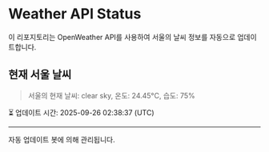 
# Weather API Status

이 리포지토리는 OpenWeather API를 사용하여 서울의 날씨 정보를 자동으로 업데이트합니다.

## 현재 서울 날씨
> 서울의 현재 날씨: clear sky, 온도: 24.45°C, 습도: 75%

⏳ 업데이트 시간: 2025-09-26 02:38:37 (UTC)

---
자동 업데이트 봇에 의해 관리됩니다.
